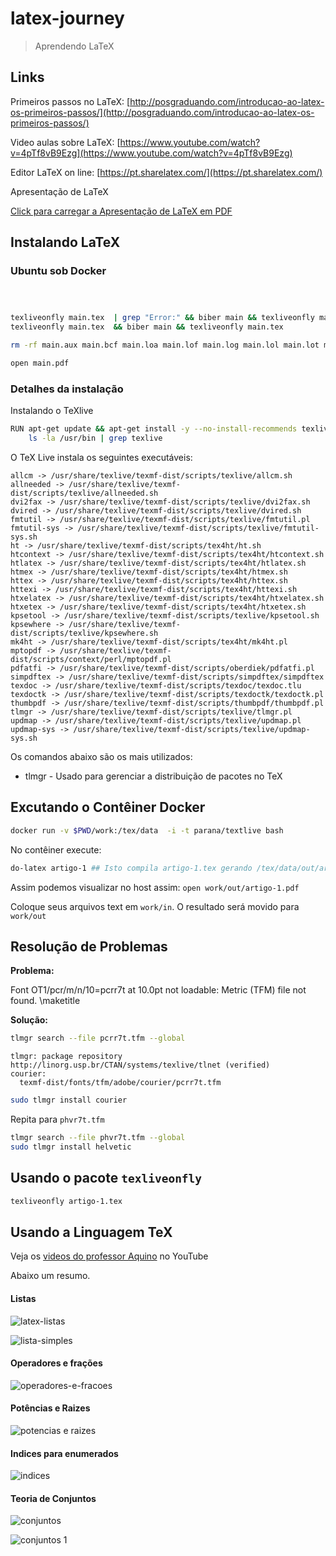 # latex-journey

> Aprendendo LaTeX

## Links

Primeiros passos no LaTeX: [http://posgraduando.com/introducao-ao-latex-os-primeiros-passos/](http://posgraduando.com/introducao-ao-latex-os-primeiros-passos/)

Video aulas sobre LaTeX: [https://www.youtube.com/watch?v=4pTf8vB9Ezg](https://www.youtube.com/watch?v=4pTf8vB9Ezg)

Editor LaTeX on line: [https://pt.sharelatex.com/](https://pt.sharelatex.com/)

Apresentação de LaTeX

[Click para carregar a Apresentação de LaTeX em PDF](docs/latex-curso.pdf)

## Instalando LaTeX

### Ubuntu sob Docker


```bash

```

```bash

```

```bash

```

```bash
texliveonfly main.tex  | grep "Error:" && biber main && texliveonfly main.tex  
texliveonfly main.tex  && biber main && texliveonfly main.tex  
```

```bash
rm -rf main.aux main.bcf main.loa main.lof main.log main.lol main.lot main.out main.run.xml main.synctex.gz main.toc main.bbl main.blg
```


```bash
open main.pdf
```

### Detalhes da instalação

Instalando o TeXlive

```bash
RUN apt-get update && apt-get install -y --no-install-recommends texlive && \
    ls -la /usr/bin | grep texlive
```

O TeX Live instala os seguintes executáveis:
```
allcm -> /usr/share/texlive/texmf-dist/scripts/texlive/allcm.sh
allneeded -> /usr/share/texlive/texmf-dist/scripts/texlive/allneeded.sh
dvi2fax -> /usr/share/texlive/texmf-dist/scripts/texlive/dvi2fax.sh
dvired -> /usr/share/texlive/texmf-dist/scripts/texlive/dvired.sh
fmtutil -> /usr/share/texlive/texmf-dist/scripts/texlive/fmtutil.pl
fmtutil-sys -> /usr/share/texlive/texmf-dist/scripts/texlive/fmtutil-sys.sh
ht -> /usr/share/texlive/texmf-dist/scripts/tex4ht/ht.sh
htcontext -> /usr/share/texlive/texmf-dist/scripts/tex4ht/htcontext.sh
htlatex -> /usr/share/texlive/texmf-dist/scripts/tex4ht/htlatex.sh
htmex -> /usr/share/texlive/texmf-dist/scripts/tex4ht/htmex.sh
httex -> /usr/share/texlive/texmf-dist/scripts/tex4ht/httex.sh
httexi -> /usr/share/texlive/texmf-dist/scripts/tex4ht/httexi.sh
htxelatex -> /usr/share/texlive/texmf-dist/scripts/tex4ht/htxelatex.sh
htxetex -> /usr/share/texlive/texmf-dist/scripts/tex4ht/htxetex.sh
kpsetool -> /usr/share/texlive/texmf-dist/scripts/texlive/kpsetool.sh
kpsewhere -> /usr/share/texlive/texmf-dist/scripts/texlive/kpsewhere.sh
mk4ht -> /usr/share/texlive/texmf-dist/scripts/tex4ht/mk4ht.pl
mptopdf -> /usr/share/texlive/texmf-dist/scripts/context/perl/mptopdf.pl
pdfatfi -> /usr/share/texlive/texmf-dist/scripts/oberdiek/pdfatfi.pl
simpdftex -> /usr/share/texlive/texmf-dist/scripts/simpdftex/simpdftex
texdoc -> /usr/share/texlive/texmf-dist/scripts/texdoc/texdoc.tlu
texdoctk -> /usr/share/texlive/texmf-dist/scripts/texdoctk/texdoctk.pl
thumbpdf -> /usr/share/texlive/texmf-dist/scripts/thumbpdf/thumbpdf.pl
tlmgr -> /usr/share/texlive/texmf-dist/scripts/texlive/tlmgr.pl
updmap -> /usr/share/texlive/texmf-dist/scripts/texlive/updmap.pl
updmap-sys -> /usr/share/texlive/texmf-dist/scripts/texlive/updmap-sys.sh
```

Os comandos abaixo são os mais utilizados:

* tlmgr - Usado para gerenciar a distribuição de pacotes no TeX


## Excutando o Contêiner Docker

```bash
docker run -v $PWD/work:/tex/data  -i -t parana/textlive bash
``` 

No contêiner execute:

```bash
do-latex artigo-1 ## Isto compila artigo-1.tex gerando /tex/data/out/artigo-1.pdf
```
Assim podemos visualizar no host assim: `open work/out/artigo-1.pdf`

Coloque seus arquivos text em `work/in`. O resultado será movido para `work/out`

## Resolução de Problemas

**Problema:**

Font OT1/pcr/m/n/10=pcrr7t at 10.0pt not loadable: Metric (TFM) file not found. \maketitle

**Solução:**

```bash
tlmgr search --file pcrr7t.tfm --global
```

```
tlmgr: package repository http://linorg.usp.br/CTAN/systems/texlive/tlnet (verified)
courier:
  texmf-dist/fonts/tfm/adobe/courier/pcrr7t.tfm
```

```bash
sudo tlmgr install courier
```

Repita para `phvr7t.tfm`

```bash
tlmgr search --file phvr7t.tfm --global
sudo tlmgr install helvetic
```

## Usando o pacote `texliveonfly`

```bash
texliveonfly artigo-1.tex
```

## Usando a Linguagem TeX

Veja os [videos do professor Aquino](https://youtu.be/F-yGTt9Bty4?list=PLa_2246N48_p9ndUHlO255uvKtSR8mshE) no YouTube

Abaixo um resumo.

#### Listas

![latex-listas](docs/latex-listas.png)

![lista-simples](docs/latex-lista-simples.png)

#### Operadores e frações

![operadores-e-fracoes](docs/latex-operadores-e-fracoes.png)

#### Potências e Raizes

![potencias e raizes](docs/latex-potencia.png)

#### Indices para enumerados

![indices](docs/latex-indices.png)

#### Teoria de Conjuntos

![conjuntos](docs/latex-conjuntos.png)

![conjuntos 1](docs/latex-conjuntos-1.png)

